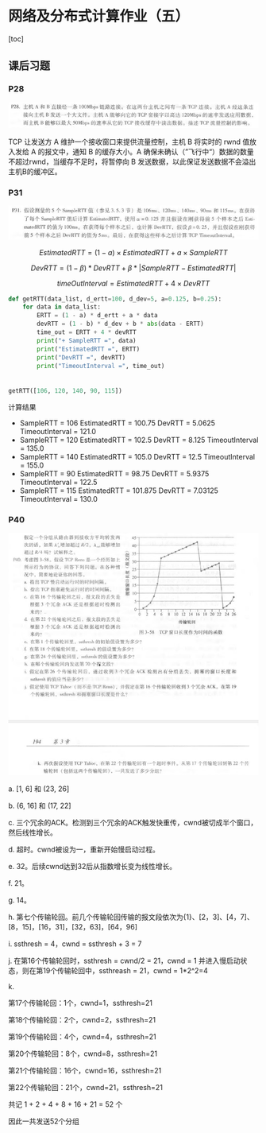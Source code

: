 # 网络及分布式计算作业（五）

[toc]

## 课后习题

### P28

![P28-Question](img/Q28.jpg)

TCP 让发送方 A 维护一个接收窗口来提供流量控制，主机 B 将实时的 rwnd 值放入发给 A 的报文中，通知 B 的缓存大小。A 确保未确认（”飞行中“）数据的数量不超过rwnd，当缓存不足时，将暂停向 B 发送数据，以此保证发送数据不会溢出主机B的缓冲区。

### P31

![P31-Question](img\Q31.jpg)

$$EstimatedRTT= (1-a)\times EstimatedRTT+a\times SampleRTT$$

$$DevRTT = (1-\beta)*DevRTT +\beta*|SampleRTT-EstimatedRTT|$$

$$time Out Interval=EstimatedRTT+4\times DevRTT$$

```python
def getRTT(data_list, d_ertt=100, d_dev=5, a=0.125, b=0.25):
    for data in data_list:
        ERTT = (1 - a) * d_ertt + a * data
        devRTT = (1 - b) * d_dev + b * abs(data - ERTT)
        time_out = ERTT + 4 * devRTT
        print("+ SampleRTT =", data)
        print("EstimatedRTT =", ERTT)
        print("DevRTT =", devRTT)
        print("TimeoutInterval =", time_out)


getRTT([106, 120, 140, 90, 115])
```

计算结果

+ SampleRTT = 106
EstimatedRTT = 100.75
DevRTT = 5.0625
TimeoutInterval = 121.0
+ SampleRTT = 120
EstimatedRTT = 102.5
DevRTT = 8.125
TimeoutInterval = 135.0
+ SampleRTT = 140
EstimatedRTT = 105.0
DevRTT = 12.5
TimeoutInterval = 155.0
+ SampleRTT = 90
EstimatedRTT = 98.75
DevRTT = 5.9375
TimeoutInterval = 122.5
+ SampleRTT = 115
EstimatedRTT = 101.875
DevRTT = 7.03125
TimeoutInterval = 130.0

### P40

![P40-Question](IMG/Q40.JPG)

a. [1, 6] 和 (23, 26]

b. (6, 16] 和 (17, 22]

c. 三个冗余的ACK。检测到三个冗余的ACK触发快重传，cwnd被切成半个窗口，然后线性增长。

d. 超时。cwnd被设为一，重新开始慢启动过程。

e. 32。后续cwnd达到32后从指数增长变为线性增长。

f.  21。

g. 14。

h. 第七个传输轮回。前几个传输轮回传输的报文段依次为{1}、[2，3]、[4，7]、[8，15]，[16，31]，[32，63]，[64，96]

i. ssthresh = 4，cwnd = ssthresh + 3 = 7

j. 在第16个传输轮回时，ssthresh = cwnd/2 = 21，cwnd = 1 并进入慢启动状态，则在第19个传输轮回中，ssthreash = 21，cwnd = 1*2^2=4

k. 

第17个传输轮回：1个，cwnd=1，ssthresh=21

第18个传输轮回：2个，cwnd=2，ssthresh=21

第19个传输轮回：4个，cwnd=4，ssthresh=21

第20个传输轮回：8个，cwnd=8，ssthresh=21

第21个传输轮回：16个，cwnd=16，ssthresh=21

第22个传输轮回：21个，cwnd=21，ssthresh=21

共记 1 + 2 + 4 + 8 + 16 + 21 = 52 个

因此一共发送52个分组